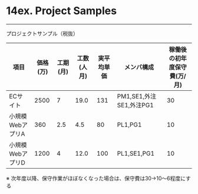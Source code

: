 # 14ex. Project Samples
________________________________________
プロジェクトサンプル（税抜）

項目            |価格(万)|工期(月)|工数(人月)|実平均単価|メンバ構成             |稼働後の初年度保守費(万/月)|
----------------|--------|--------|----------|----------|-----------------------|---------------------------|
ECサイト        |    2500|       7|      19.0|       131|PM1,SE1,外注SE1,外注PG1|                         30|
小規模WebアプリA|     360|     2.5|       4.5|        80|PL1,PG1                |                         10|
小規模WebアプリD|    1200|       4|      12.0|       100|PL1,SE1,PG1            |                         10|

※ 次年度以降、保守作業がほぼなくなった場合は、保守費は30→10～6程度にする